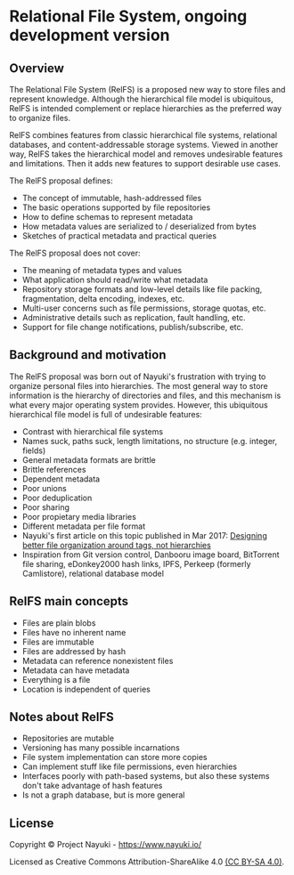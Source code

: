 Relational File System, ongoing development version
===================================================


## Overview

The Relational File System (RelFS) is a proposed new way to store files and represent knowledge.
Although the hierarchical file model is ubiquitous, RelFS is intended complement or replace hierarchies as the preferred way to organize files.

RelFS combines features from classic hierarchical file systems, relational databases, and content-addressable storage systems.
Viewed in another way, RelFS takes the hierarchical model and removes undesirable features and limitations. Then it adds new features to support desirable use cases.

The RelFS proposal defines:

* The concept of immutable, hash-addressed files
* The basic operations supported by file repositories
* How to define schemas to represent metadata
* How metadata values are serialized to / deserialized from bytes
* Sketches of practical metadata and practical queries

The RelFS proposal does not cover:

* The meaning of metadata types and values
* What application should read/write what metadata
* Repository storage formats and low-level details like file packing, fragmentation, delta encoding, indexes, etc.
* Multi-user concerns such as file permissions, storage quotas, etc.
* Administrative details such as replication, fault handling, etc.
* Support for file change notifications, publish/subscribe, etc.


## Background and motivation

The RelFS proposal was born out of Nayuki's frustration with trying to organize personal files into hierarchies.
The most general way to store information is the hierarchy of directories and files, and this mechanism is what every major operating system provides.
However, this ubiquitous hierarchical file model is full of undesirable features:

* Contrast with hierarchical file systems
* Names suck, paths suck, length limitations, no structure (e.g. integer, fields)
* General metadata formats are brittle
* Brittle references
* Dependent metadata
* Poor unions
* Poor deduplication
* Poor sharing
* Poor propietary media libraries
* Different metadata per file format
* Nayuki's first article on this topic published in Mar 2017: [Designing better file organization around tags, not hierarchies](https://www.nayuki.io/page/designing-better-file-organization-around-tags-not-hierarchies)
* Inspiration from Git version control, Danbooru image board, BitTorrent file sharing, eDonkey2000 hash links, IPFS, Perkeep (formerly Camlistore), relational database model


## RelFS main concepts

* Files are plain blobs
* Files have no inherent name
* Files are immutable
* Files are addressed by hash
* Metadata can reference nonexistent files
* Metadata can have metadata
* Everything is a file
* Location is independent of queries


## Notes about RelFS

* Repositories are mutable
* Versioning has many possible incarnations
* File system implementation can store more copies
* Can implement stuff like file permissions, even hierarchies
* Interfaces poorly with path-based systems, but also these systems don't take advantage of hash features
* Is not a graph database, but is more general


## License

Copyright © Project Nayuki - https://www.nayuki.io/

Licensed as Creative Commons Attribution-ShareAlike 4.0 [(CC BY-SA 4.0)](https://creativecommons.org/licenses/by-sa/4.0/).
